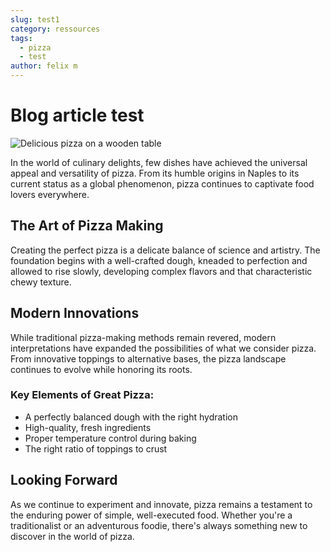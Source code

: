 ```yaml
---
slug: test1
category: ressources
tags:
  - pizza
  - test
author: felix m
---
```


# Blog article test

![Delicious pizza on a wooden table](/christian-perner-vXzd4IH4c-unsplash.jpg)

In the world of culinary delights, few dishes have achieved the universal appeal and versatility of pizza. From its humble origins in Naples to its current status as a global phenomenon, pizza continues to captivate food lovers everywhere.

## The Art of Pizza Making

Creating the perfect pizza is a delicate balance of science and artistry. The foundation begins with a well-crafted dough, kneaded to perfection and allowed to rise slowly, developing complex flavors and that characteristic chewy texture.

## Modern Innovations

While traditional pizza-making methods remain revered, modern interpretations have expanded the possibilities of what we consider pizza. From innovative toppings to alternative bases, the pizza landscape continues to evolve while honoring its roots.

### Key Elements of Great Pizza:
- A perfectly balanced dough with the right hydration
- High-quality, fresh ingredients
- Proper temperature control during baking
- The right ratio of toppings to crust

## Looking Forward

As we continue to experiment and innovate, pizza remains a testament to the enduring power of simple, well-executed food. Whether you're a traditionalist or an adventurous foodie, there's always something new to discover in the world of pizza.
